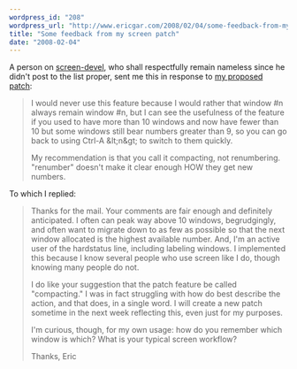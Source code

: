 ```yaml
---
wordpress_id: "208"
wordpress_url: "http://www.ericgar.com/2008/02/04/some-feedback-from-my-screen-patch/"
title: "Some feedback from my screen patch"
date: "2008-02-04"
---
```

A person on <a href="https://savannah.gnu.org/projects/screen/">screen-devel</a>, who shall respectfully remain nameless since he didn't post to the list proper, sent me this in response to <a href="http://www.ericgar.com/2008/02/03/screen-renumbering-windows-to-fill-gaps/">my proposed patch</a>:

> I would never use this feature because I would rather that window #n
> always remain window #n, but I can see the usefulness of the feature
> if you used to have more than 10 windows and now have fewer than 10
> but some windows still bear numbers greater than 9, so you can go
> back to using Ctrl-A &amp;lt;n&amp;gt; to switch to them quickly.
> 
> My recommendation is that you call it compacting, not renumbering.
> "renumber" doesn't make it clear enough HOW they get new numbers.


To which I replied:

> Thanks for the mail. Your comments are fair enough and definitely
> anticipated. I often can peak way above 10 windows, begrudgingly,
> and often want to migrate down to as few as possible so that the
> next window allocated is the highest available number. And, I'm an
> active user of the hardstatus line, including labeling windows. I
> implemented this because I know several people who use screen like
> I do, though knowing many people do not.
>
> I do like your suggestion that the patch feature be called
> "compacting." I was in fact struggling with how do best describe the
> action, and that does, in a single word. I will create a new patch
> sometime in the next week reflecting this, even just for my purposes.
>
> I'm curious, though, for my own usage: how do you remember which
> window is which? What is your typical screen workflow?
>
> Thanks,
> Eric
